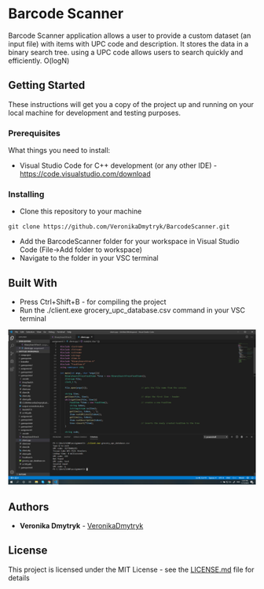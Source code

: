 # Barcode Scanner

Barcode Scanner application allows a user to provide a custom dataset (an input file) with items with UPC code and description. It stores the data in a binary search tree. using a UPC code allows users to search quickly and efficiently. O(logN) 

## Getting Started

These instructions will get you a copy of the project up and running on your local machine for development and testing purposes.

### Prerequisites

What things you need to install:

* Visual Studio Code for C++ development (or any other IDE) - https://code.visualstudio.com/download


### Installing

* Clone this repository to your machine
```
git clone https://github.com/VeronikaDmytryk/BarcodeScanner.git
```

* Add the BarcodeScanner folder for your workspace in Visual Studio Code
(File->Add folder to workspace)
* Navigate to the folder in your VSC terminal

## Built With
* Press Ctrl+Shift+B - for compiling the project
* Run the ./client.exe grocery_upc_database.csv command in your VSC terminal

![Output screenshot](output.jpg)
## Authors

* **Veronika Dmytryk** - [VeronikaDmytryk](https://github.com/VeronikaDmytryk)

## License

This project is licensed under the MIT License - see the [LICENSE.md](LICENSE) file for details
